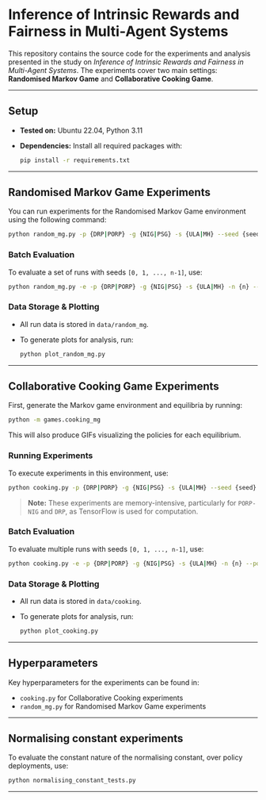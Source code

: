 # Inference of Intrinsic Rewards and Fairness in Multi-Agent Systems

This repository contains the source code for the experiments and analysis presented in the study on *Inference of Intrinsic Rewards and Fairness in Multi-Agent Systems*. The experiments cover two main settings: **Randomised Markov Game** and **Collaborative Cooking Game**.

---

## **Setup**

* **Tested on:** Ubuntu 22.04, Python 3.11
* **Dependencies:** Install all required packages with:

  ```bash
  pip install -r requirements.txt
  ```

---

## **Randomised Markov Game Experiments**

You can run experiments for the Randomised Markov Game environment using the following command:

```bash
python random_mg.py -p {DRP|PORP} -g {NIG|PSG} -s {ULA|MH} --seed {seed} --pool_size {2|3} --num_traj {num_traj}
```

### **Batch Evaluation**

To evaluate a set of runs with seeds `[0, 1, ..., n-1]`, use:

```bash
python random_mg.py -e -p {DRP|PORP} -g {NIG|PSG} -s {ULA|MH} -n {n} --pool_size {2|3} --num_traj {num_traj}
```

### **Data Storage & Plotting**

* All run data is stored in `data/random_mg`.
* To generate plots for analysis, run:

  ```bash
  python plot_random_mg.py
  ```

---

## **Collaborative Cooking Game Experiments**

First, generate the Markov game environment and equilibria by running:

```bash
python -m games.cooking_mg
```

This will also produce GIFs visualizing the policies for each equilibrium.

### **Running Experiments**

To execute experiments in this environment, use:

```bash
python cooking.py -p {DRP|PORP} -g {NIG|PSG} -s {ULA|MH} --seed {seed} --pool_size {2|3} --num_traj {num_traj}
```

> **Note:** These experiments are memory-intensive, particularly for `PORP-NIG` and `DRP`, as TensorFlow is used for computation.

### **Batch Evaluation**

To evaluate multiple runs with seeds `[0, 1, ..., n-1]`, use:

```bash
python cooking.py -e -p {DRP|PORP} -g {NIG|PSG} -s {ULA|MH} -n {n} --pool_size {2|3} --num_traj {num_traj}
```

### **Data Storage & Plotting**

* All run data is stored in `data/cooking`.
* To generate plots for analysis, run:

  ```bash
  python plot_cooking.py
  ```

---

## **Hyperparameters**

Key hyperparameters for the experiments can be found in:

* `cooking.py` for Collaborative Cooking experiments
* `random_mg.py` for Randomised Markov Game experiments

---

## Normalising constant experiments

To evaluate the constant nature of the normalising constant, over policy deployments, use:

  ```bash
  python normalising_constant_tests.py
  ```

---